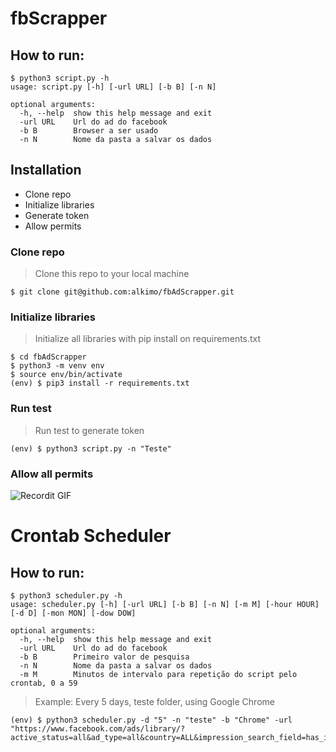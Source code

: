 # fbScrapper
<h2>How to run:</h2>

```shell
$ python3 script.py -h
usage: script.py [-h] [-url URL] [-b B] [-n N]

optional arguments:
  -h, --help  show this help message and exit
  -url URL    Url do ad do facebook
  -b B        Browser a ser usado
  -n N        Nome da pasta a salvar os dados
```

## Installation

- Clone repo 
- Initialize libraries
- Generate token
- Allow permits

### Clone repo

> Clone this repo to your local machine 

```shell
$ git clone git@github.com:alkimo/fbAdScrapper.git
```

### Initialize libraries

> Initialize all libraries with pip install on requirements.txt

```shell
$ cd fbAdScrapper
$ python3 -m venv env
$ source env/bin/activate
(env) $ pip3 install -r requirements.txt
```

### Run test

> Run test to generate token
```shell
(env) $ python3 script.py -n "Teste"
```

### Allow all permits

![Recordit GIF](https://im4.ezgif.com/tmp/ezgif-4-eb032f92cf6f.gif)

# Crontab Scheduler
<h2>How to run:</h2>

```shell
$ python3 scheduler.py -h
usage: scheduler.py [-h] [-url URL] [-b B] [-n N] [-m M] [-hour HOUR] [-d D] [-mon MON] [-dow DOW]

optional arguments:
  -h, --help  show this help message and exit
  -url URL    Url do ad do facebook
  -b B        Primeiro valor de pesquisa
  -n N        Nome da pasta a salvar os dados
  -m M        Minutos de intervalo para repetição do script pelo crontab, 0 a 59
```

> Example: Every 5 days, teste folder, using Google Chrome

```shell
(env) $ python3 scheduler.py -d "5" -n "teste" -b "Chrome" -url "https://www.facebook.com/ads/library/?active_status=all&ad_type=all&country=ALL&impression_search_field=has_impressions_lifetime&view_all_page_id=13892765435&sort_data[direction]=desc&sort_data[mode]=relevancy_monthly_grouped"
```